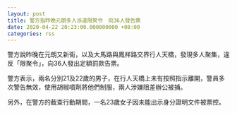 ```yaml
---
layout: post
title: 警方指昨晚元朗多人涉違限聚令　向36人發告票
date: 2020-04-22 20:23:00.000000000 +08:00
categories: rss
---
```


警方說昨晚在元朗又新街，以及大馬路與鳳祥路交界行人天橋，發現多人聚集，違反「限聚令」，向36人發出定額罰款告票。

警方表示，兩名分別21及22歲的男子，在行人天橋上未有按照指示離開，警員多次警告無效，使用胡椒噴劑將他們制服，兩人涉嫌阻差辦公被捕。

另外，在警方的截查行動期間，一名23歲女子因未能出示身分證明文件被票控。
